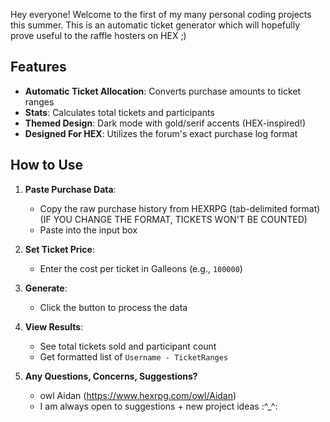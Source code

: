 Hey everyone! Welcome to the first of my many personal coding projects this summer. This is an automatic ticket generator which will hopefully prove useful to the raffle hosters on HEX ;)

## Features

- **Automatic Ticket Allocation**: Converts purchase amounts to ticket ranges
- **Stats**: Calculates total tickets and participants
- **Themed Design**: Dark mode with gold/serif accents (HEX-inspired!)
- **Designed For HEX**: Utilizes the forum's exact purchase log format

## How to Use

1. **Paste Purchase Data**:
   - Copy the raw purchase history from HEXRPG (tab-delimited format) (IF YOU CHANGE THE FORMAT, TICKETS WON'T BE COUNTED)
   - Paste into the input box

2. **Set Ticket Price**:
   - Enter the cost per ticket in Galleons (e.g., `100000`)

3. **Generate**:
   - Click the button to process the data

4. **View Results**:
   - See total tickets sold and participant count
   - Get formatted list of `Username - TicketRanges`

5. **Any Questions, Concerns, Suggestions?**
   - owl Aidan (https://www.hexrpg.com/owl/Aidan)
   - I am always open to suggestions + new project ideas :^_^:
